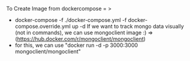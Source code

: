 To Create Image from dockercompose = > 
- docker-compose -f ./docker-compose.yml -f docker-compose.override.yml up -d
If we want to track mongo data visually (not in commands), we can use mongoclient image :) => (https://hub.docker.com/r/mongoclient/mongoclient)
- for this, we can use "docker run -d -p 3000:3000 mongoclient/mongoclient"
